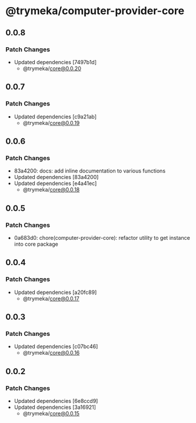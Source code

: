 # @trymeka/computer-provider-core

## 0.0.8

### Patch Changes

- Updated dependencies [7497b1d]
  - @trymeka/core@0.0.20

## 0.0.7

### Patch Changes

- Updated dependencies [c9a21ab]
  - @trymeka/core@0.0.19

## 0.0.6

### Patch Changes

- 83a4200: docs: add inline documentation to various functions
- Updated dependencies [83a4200]
- Updated dependencies [e4a41ec]
  - @trymeka/core@0.0.18

## 0.0.5

### Patch Changes

- 0a683d0: chore(computer-provider-core): refactor utility to get instance into core package

## 0.0.4

### Patch Changes

- Updated dependencies [a20fc89]
  - @trymeka/core@0.0.17

## 0.0.3

### Patch Changes

- Updated dependencies [c07bc46]
  - @trymeka/core@0.0.16

## 0.0.2

### Patch Changes

- Updated dependencies [6e8ccd9]
- Updated dependencies [3a16921]
  - @trymeka/core@0.0.15
